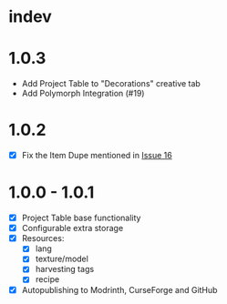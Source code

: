 # indev

# 1.0.3

- Add Project Table to "Decorations" creative tab
- Add Polymorph Integration (#19)

# 1.0.2

- [x] Fix the Item Dupe mentioned in [Issue 16](https://github.com/Erdragh/ProjectTableRefabricated/issues/16)

# 1.0.0 - 1.0.1

- [x] Project Table base functionality
- [x] Configurable extra storage
- [x] Resources:
  - [x] lang
  - [x] texture/model
  - [x] harvesting tags
  - [x] recipe
- [x] Autopublishing to Modrinth, CurseForge and GitHub
